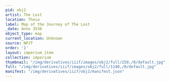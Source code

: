 ```yaml
---
pid: obj2
artist: The Lost
location: Theia
label: Map of the Journey of The Lost
_date: Anno 3536
object_type: map
current_location: Unknown
source: NPJT
order: '1'
layout: imperium_item
collection: imperium
thumbnail: "/img/derivatives/iiif/images/obj2/full/250,/0/default.jpg"
full: "/img/derivatives/iiif/images/obj2/full/1140,/0/default.jpg"
manifest: "/img/derivatives/iiif/obj2/manifest.json"
---
```

